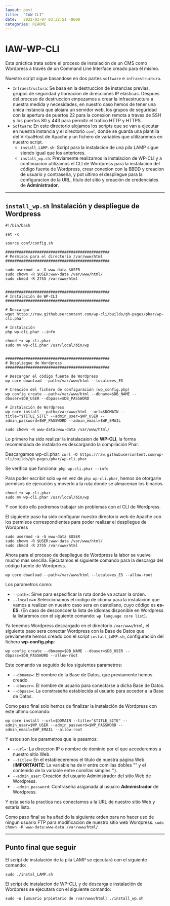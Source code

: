 ```yaml
---
layout: post
title:  "IAW-CLI"
date:   2022-03-07 03:32:51 -0600
categories: README
---
```


# IAW-WP-CLI
Esta práctica trata sobre el proceso de instalación de un CMS como Wordpress a través de un Command Line Interface creado para él mismo.

Nuestro script sigue basandose en dos partes `software` e `infraestructura`.
- `Infraestructura`: Se basa en la destruccion de instancias previas, grupos de seguridad y libreacion de direcciones IP elásticas. Despues del proceso de destruccion empezamos a crear la infraestructura a nuestra medida y necesidades, en nuestro caso hemos de tener una unica instancia que alojara un servidor web, los grupos de seguridad con la apertura de puertos 22 para la conexion remota a traves de SSH y los puertos 80 y 443 para permitir el trafico HTTP y HTTPS.
- `Software`: En este directorio alojamos los scripts que se van a ejecutar en nuestra instancia y el directorio `conf`, donde se guarda una plantilla del VirtualHost de Apache y un fichero de variables que utilizaremos en nuestro script.
  -  `install_LAMP.sh`: Script para la instalacion de una pila LAMP sigue siendo igual que los anteriores.
  -  `install_wp.sh`: Previamente realizamos la instalacion de WP-CLI y a continuacion utilizamos el CLI de Wordpress para la instalacion del código fuente de Wordpress, crear conexion con la BBDD y creacion de usuario y contraseña, y pot ultimo el despliegue para la configuracion de la URL, titulo del sitio y creación de credenciales de **Administrador**.

--- 

## `install_wp.sh` Instalación y despliegue de Wordpress

```
#!/bin/bash

set -x

source conf/config.sh

##############################################
# Permisos para el directorio /var/www/html
##############################################

sudo usermod -a -G www-data $USER
sudo chown -R $USER:www-data /var/www/html/
sudo chmod -R 2755 /var/www/html


##############################################
# Instalación de WP-CLI
##############################################

# Descargar
wget https://raw.githubusercontent.com/wp-cli/builds/gh-pages/phar/wp-cli.phar

# Instalación
php wp-cli.phar --info

chmod +x wp-cli.phar
sudo mv wp-cli.phar /usr/local/bin/wp


##############################################
# Despliegue de Wordpress
##############################################

# Descargar el código fuente de Wordpress
wp core download --path=/var/www/html --locale=es_ES

# Creación del fichero de configuración (wp_config.php)
wp config create --path=/var/www/html --dbname=$DB_NAME --dbuser=$DB_USER --dbpass=$DB_PASSWORD

# Instalación de Wordpress
wp core install --path=/var/www/html --url=$DOMAIN --title="$TITLE_SITE" --admin_user=$WP_USER --admin_password=$WP_PASSWORD --admin_email=$WP_EMAIL

sudo chown -R www-data:www-data /var/www/html/
```
 Lo primero ha sido realizar la instalacaion de **WP-CLI**, la forma recomendada de instalarlo es descargando la compilación Phar.
 
 Descargamos wp-cli.phar:
 `curl -O https://raw.githubusercontent.com/wp-cli/builds/gh-pages/phar/wp-cli.phar
`

Se verifica que funciona:
`php wp-cli.phar --info
`

Para poder escribir solo `wp` en vez de `php wp-cli.phar`, hemos de otorgarle permisos de ejecución y moverlo a la ruta donde se almacenan los binarios.
```
chmod +x wp-cli.phar
sudo mv wp-cli.phar /usr/local/bin/wp
```

Y con todo ello podremos trabajar sin problemas con el CLI de Wordpress.

El siguiente paso ha sido configurar nuestro directorio web de Apache con los permisos correspondientes para poder realizar el despliegue de Wordpress
```
sudo usermod -a -G www-data $USER
sudo chown -R $USER:www-data /var/www/html/
sudo chmod -R 2755 /var/www/html
```

Ahora para el proceso de despliegue de Wordpress la labor se vuelve mucho mas sencilla. Ejecutamos el siguiente comando para la descarga del código fuente de Wordpress.
```
wp core download --path=/var/www/html --locale=es_ES --allow-root
```

Los parametros como:
- `--path=`: Sirve para especificar la ruta donde va actuar la orden.
- `--locale=`= Seleccionamos el codigo de idioma para la instalacion que vamos a realizar en nuestro caso sera en castellano, cuyo código es **es-ES**. (En caso de desconcoer la lista de idiomas disponible en Wordpress la listaremos con el siguiente comando: `wp language core list`).

Ya tenemos Wordpress descargado en el directorio `/var/www/html`, el siguiente paso sera conectar Wordpress con la Base de Datos que previamente hemos creado con el script `install_LAMP.sh`, configuración del fichero **wp-config.php**:
```
wp config create --dbname=$DB_NAME --dbuser=$DB_USER --dbpass=$DB_PASSWORD --allow-root
```

Este comando va seguido de los siguientes parametros:
- `--dbname=`: El nombre de la Base de Datos, que previamente hemos creado.
- `--dbuser=`: El nombre de usuario para conectarse a dicha Base de Datos.
- `--dbpass=`: La constraseña establecida al usuario para acceder a la Base de Datos.


Como paso final solo hemos de finalizar la instalación de Wordpress con este último comando:
```
wp core install --url=$DOMAIN --title="$TITLE_SITE" --admin_user=$WP_USER --admin_password=$WP_PASSWORD --admin_email=$WP_EMAIL --allow-root
```
Y estos son los parametros que le pasamos:
- `--url=`: La direccion IP o nombre de dominio por el que accederemos a nuestro sitio Web.
- `--title=`: En el estableceremos el titulo de nuestra página Web. (**IMPORTANTE**: La variable ha de ir entre comillas dobles "" y el contenido de la variable entre comillas simples '').
- `--admin_user`: Creación del usuario Administrador del sitio Web de Wordpress.
- `--admin_password`: Contraseña asiganada al usuairo **Administrador** de Wordpress.

Y esta sería la practica nos conectamos a la URL de nuestro sitio Web y estaria listo.

Como paso final se ha añadido la siguiente orden para no hacer uso de ningun usuario FTP para modificacion de nuestro sitio web Wordpress.
`sudo chown -R www-data:www-data /var/www/html/`

---
## Punto final que seguir

El script de instalación de la pila LAMP se ejecutará con el siguiente comando:
```
sudo ./instal_LAMP.sh
```

El script de instalacion de WP-CLI, y de descarga e instalación de Wordpress se ejecutara con el siguiente comando:
```
sudo -u [usuario prpietario de /var/www/html] ./install_wp.sh
```
